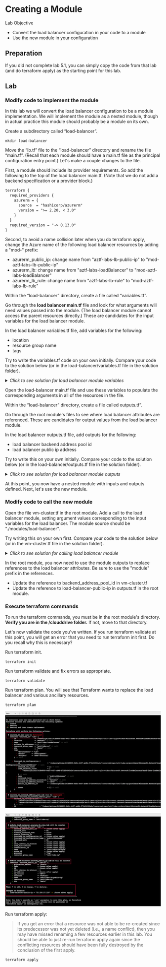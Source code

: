 # Creating a Module

Lab Objective
- Convert the load balancer configuration in your code to a module
- Use the new module in your configuration

## Preparation

If you did not complete lab 5.1, you can simply copy the code from that lab (and do terraform apply) as the starting point for this lab.

## Lab

### Modify code to implement the module

In this lab we will convert the load balancer configuration to be a module implementation.  We will implement the module as a nested module, though in actual practice this module should probably be a module on its own.

Create a subdirectory called “load-balancer”.
```
mkdir load-balancer
```

Move the “lb.tf” file to the “load-balancer” directory and rename the file “main.tf”.  (Recall that each module should have a main.tf file as the principal configuration entry point.)  Let's make a couple changes to the file.

First, a module should include its provider requirements.  So add the following to the top of the load balancer main.tf.  (Note that we do not add a backend specification or a provider block.)
```
terraform {
  required_providers {
    azurerm = {
      source  = "hashicorp/azurerm"
      version = ">= 2.20, < 3.0"
    }
  }
  required_version = "~> 0.13.0"
}
```

Second, to avoid a name collision later when you do terraform apply, change the Azure name of the following load balancer resources by adding a "mod-" prefix:
  * azurerm_public_ip:  change name from "aztf-labs-lb-public-ip" to "mod-aztf-labs-lb-public-ip"
  * azurerm_lb: change name from "aztf-labs-loadBalancer" to "mod-aztf-labs-loadBalancer"
  * azurerm_lb_rule:  change name from "aztf-labs-lb-rule" to "mod-aztf-labs-lb-rule"

Within the “load-balancer” directory, create a file called “variables.tf”.

Go through the **load balancer main.tf** file and look for what arguments will need values passed into the module.  (The load balancer module cannot access the parent resources directly.)  These are candidates for the input variables for the load balancer module.

In the load balancer variables.tf file, add variables for the following:
  * location
  * resource group name
  * tags

Try to write the variables.tf code on your own initially. Compare your code to the solution below (or in the load-balancer/variables.tf file in the solution folder).

<details>

 _<summary>Click to see solution for load balancer module variables</summary>_

```
variable "location" {
  type = string
}

variable "resource_group_name" {
  type = string
}

variable "tags" {
  type = map(string)
}
```
</details>

Open the load-balancer main.tf file and use these variables to populate the corresponding arguments in all of the resources in the file.

Within the “load-balancer” directory, create a file called outputs.tf”.

Go through the root module's files to see where load balancer attributes are referenced.  These are candidates for output values from the load balancer module.

In the load balancer outputs.tf file, add outputs for the following:
  * load balancer backend address pool id
  * load balancer public ip address

Try to write this on your own initially.  Compare your code to the solution below (or in the load-balancer/outputs.tf file in the solution folder).

<details>

 _<summary>Click to see solution for load balancer module outputs</summary>_

```
output "backend_address_pool_id" {
  value = azurerm_lb_backend_address_pool.lab.id
}

output "public_ip_address" {
  value = azurerm_public_ip.lab-lb.ip_address
}
```
</details>

At this point, you now have a nested module with inputs and outputs defined.  Next, let's use the new module.

### Modify code to call the new module

Open the file vm-cluster.tf in the root module.  Add a call to the load balancer module, setting argument values corresponding to the input variables for the load balancer.  The module source should be "./modules/load-balancer".

Try writing this on your own first. Compare your code to the solution below (or in the vm-cluster.tf file in the solution folder).

<details>

 _<summary>Click to see solution for calling load balancer module</summary>_

```
module "load-balancer" {
  source = "./load-balancer"

  location            = local.region
  resource_group_name = azurerm_resource_group.lab.name
  tags                = local.common_tags
}
```
</details>

In the root module, you now need to use the module outputs to replace references to the load balancer attributes.  Be sure to use the "module" prefix in the references.

* Update the reference to backend_address_pool_id in vm-cluster.tf
* Update the reference to load-balancer-public-ip in outputs.tf in the root module.

### Execute terraform commands

To run the terraform commands, you must be in the root module's directory.  **Verify you are in the /clouddrive folder.**  If not, move to that directory.

Let's now validate the code you've written.  If you run terraform validate at this point, you will get an error that you need to run terraform init first.  Do you recall why this is necessary?

Run terraform init.
```
terraform init
```

Run terraform validate and fix errors as appropriate.
```
terraform validate
```

Run terraform plan. You will see that Terraform wants to replace the load balancer and various ancillary resources.
```
terraform plan
```

![Terraform Plan - LB Module](./images/tf-plan-lb-module1.png "Terraform Plan - LB Module")

![Terraform Plan - LB Module](./images/tf-plan-lb-module2.png "Terraform Plan - LB Module")


Run terraform apply:
> If you get an error that a resource was not able to be re-created since its predecessor was not yet deleted (i.e., a name conflict), then you may have missed renaming a few resources earlier in this lab.  You should be able to just re-run terraform apply again since the conflicting resources should have been fully destroyed by the conclusion of the first apply.
```
terraform apply
```
